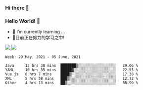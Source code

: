 ### Hi there 👋
### Hello World! 🙌

- 🌱 I’m currently learning ...
- 📖目前正在努力的学习之中!

<a href="https://github.com/anuraghazra/github-readme-stats">
  <img src="https://github-readme-stats.vercel.app/api?username=keyboardWithDream&show_icons=true&repo=github-readme-stats" />
</a>
<a href="https://github.com/anuraghazra/convoychat">
  <img src="https://github-readme-stats.vercel.app/api/top-langs/?username=keyboardWithDream&layout=compact&repo=convoychat" />
</a>



<!--START_SECTION:waka-->
```text
Week: 29 May, 2021 - 05 June, 2021

Java     13 hrs 38 mins  ███████▒░░░░░░░░░░░░░░░░░   29.06 % 
YAML     10 hrs 35 mins  █████▓░░░░░░░░░░░░░░░░░░░   22.55 % 
Vue.js   8 hrs 7 mins    ████▒░░░░░░░░░░░░░░░░░░░░   17.30 % 
XML      5 hrs 58 mins   ███▒░░░░░░░░░░░░░░░░░░░░░   12.72 % 
Other    4 hrs 13 mins   ██▒░░░░░░░░░░░░░░░░░░░░░░   08.99 % 
```
<!--END_SECTION:waka-->
